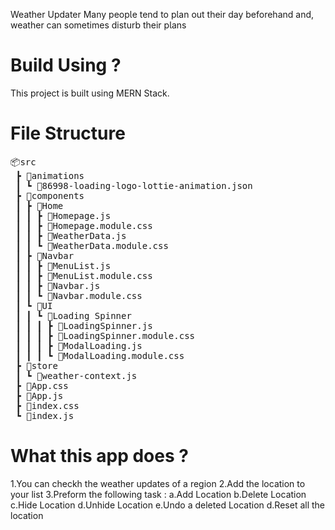 Weather Updater
Many peope tend to pan out their day beforehand and, weather can 
sometimes disturb their pans
<h1>Build Using ?</h1>
This project is built using MERN Stack.
<h1>File Structure</h1>
<pre>
📦src
 ┣ 📂animations
 ┃ ┗ 📜86998-loading-logo-lottie-animation.json
 ┣ 📂components
 ┃ ┣ 📂Home
 ┃ ┃ ┣ 📜Homepage.js
 ┃ ┃ ┣ 📜Homepage.module.css
 ┃ ┃ ┣ 📜WeatherData.js
 ┃ ┃ ┗ 📜WeatherData.module.css
 ┃ ┣ 📂Navbar
 ┃ ┃ ┣ 📜MenuList.js
 ┃ ┃ ┣ 📜MenuList.module.css
 ┃ ┃ ┣ 📜Navbar.js
 ┃ ┃ ┗ 📜Navbar.module.css
 ┃ ┗ 📂UI
 ┃ ┃ ┗ 📂Loading Spinner
 ┃ ┃ ┃ ┣ 📜LoadingSpinner.js
 ┃ ┃ ┃ ┣ 📜LoadingSpinner.module.css
 ┃ ┃ ┃ ┣ 📜ModalLoading.js
 ┃ ┃ ┃ ┗ 📜ModalLoading.module.css
 ┣ 📂store
 ┃ ┗ 📜weather-context.js
 ┣ 📜App.css
 ┣ 📜App.js
 ┣ 📜index.css
 ┗ 📜index.js
</pre>
 <h1>What this app does ?</h1>
 1.You can checkh the weather updates of a region
 2.Add the location to your list
 3.Preform the following task : 
    a.Add Location
    b.Delete Location
    c.Hide Location
    d.Unhide Location
    e.Undo a deleted Location
    d.Reset all the location